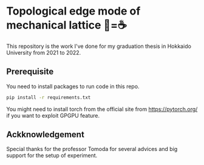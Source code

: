 # Topological edge mode of mechanical lattice 🍩=☕

This repository is the work I've done for my graduation thesis in Hokkaido University from 2021 to 2022.

## Prerequisite

You need to install packages to run code in this repo.

```bash
pip install -r requirements.txt
```

You might need to install torch from the official site from https://pytorch.org/ if you want to exploit GPGPU feature.

## Ackknowledgement

Special thanks for the professor Tomoda for several advices and big support for the setup of experiment. 
